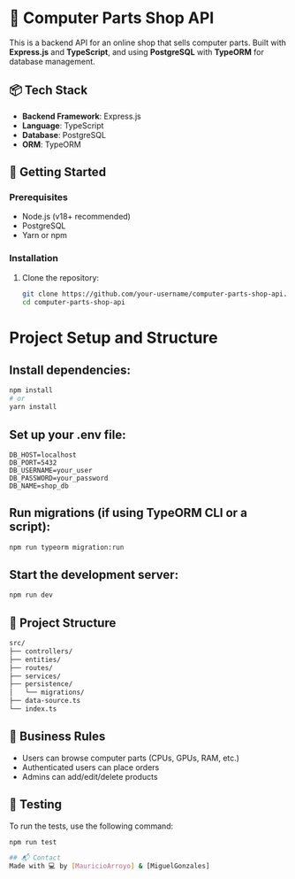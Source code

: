 # 🛒 Computer Parts Shop API

This is a backend API for an online shop that sells computer parts. Built with **Express.js** and **TypeScript**, and using **PostgreSQL** with **TypeORM** for database management.

## 📦 Tech Stack
- **Backend Framework**: Express.js
- **Language**: TypeScript
- **Database**: PostgreSQL
- **ORM**: TypeORM

## 🚀 Getting Started

### Prerequisites
- Node.js (v18+ recommended)
- PostgreSQL
- Yarn or npm

### Installation
1. Clone the repository:
   ```bash
   git clone https://github.com/your-username/computer-parts-shop-api.git
   cd computer-parts-shop-api

# Project Setup and Structure
## Install dependencies:
```bash
npm install
# or
yarn install
```

## Set up your .env file:
```env
DB_HOST=localhost
DB_PORT=5432
DB_USERNAME=your_user
DB_PASSWORD=your_password
DB_NAME=shop_db
```

## Run migrations (if using TypeORM CLI or a script):
```bash
npm run typeorm migration:run
```

## Start the development server:
```bash
npm run dev
```

## 📁 Project Structure
```bash
src/
├── controllers/
├── entities/
├── routes/
├── services/
├── persistence/
│   └── migrations/
├── data-source.ts
└── index.ts
```

## 📜 Business Rules
- Users can browse computer parts (CPUs, GPUs, RAM, etc.)
- Authenticated users can place orders
- Admins can add/edit/delete products

## 🧪 Testing
To run the tests, use the following command:
```bash
npm run test

## 📬 Contact
Made with 💻 by [MauricioArroyo] & [MiguelGonzales]  

